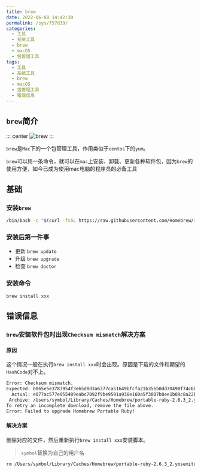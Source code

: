 ```yaml
---
title: brew
date: 2022-06-08 14:42:39
permalink: /sys/f57d39/
categories:
  - 工具
  - 系统工具
  - brew
  - macOS
  - 包管理工具
tags:
  - 工具
  - 系统工具
  - brew
  - macOS
  - 包管理工具
  - 错误信息
---
```


## `brew`简介

::: center
![brew](https://symbol-node.oss-cn-shanghai.aliyuncs.com/blog/tools/sys/brew/homebrew-256x256.png)
:::

`brew`是`Mac`下的一个包管理工具，作用类似于`centos`下的`yum`。

`brew`可以用一条命令，就可以在`mac`上安装、卸载、更新各种软件包，因为`brew`的使用方便，如今已成为使用mac电脑的程序员的必备工具

<!-- more -->

## 基础
### 安装`brew`

```bash
/bin/bash -c "$(curl -fsSL https://raw.githubusercontent.com/Homebrew/install/HEAD/install.sh)"
```

### 安装后第一件事

- 更新
    `brew update`
- 升级
    `brew upgrade`
- 检查
    `brew doctor`

### 安装命令

`brew install xxx`


## 错误信息

### `brew`安装软件包时出现`Checksum mismatch`解决方案

#### 原因

这个情况一般在执行`brew install xxx`时会出现。原因是下载的文件和期望的`HashCode`对不上。

```bash
Error: Checksum mismatch.
Expected: b065e5e3783954f3e65d8d3a6377ca51649bfcfa21b356b0dd70490f74c6bd86
  Actual: e077ac577e955489eabc7092f9be9591a938e160a5f3007b8ee1b09c8a22b4b2
 Archive: /Users/symbol/Library/Caches/Homebrew/portable-ruby-2.6.3_2.yosemite.bottle.tar.gz
To retry an incomplete download, remove the file above.
Error: Failed to upgrade Homebrew Portable Ruby!
```

#### 解决方案

删除对应的文件，然后重新执行`brew install xxx`安装脚本。

> `symbol`替换为自己的用户名

```bash
rm /Users/symbol/Library/Caches/Homebrew/portable-ruby-2.6.3_2.yosemite.bottle.tar.gz
```
